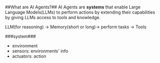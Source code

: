 ##What are AI Agents?##
AI Agents are **systems** that enable Large Language Models(LLMs) to perform actions by extending their capabilities by giving LLMs access to tools and knowledge.

LLM(for reasoning) -> Memory(short or long)-> perform tasks
                   -> Tools

###system###
- environment
- sensors: environments' info
- actuators: action